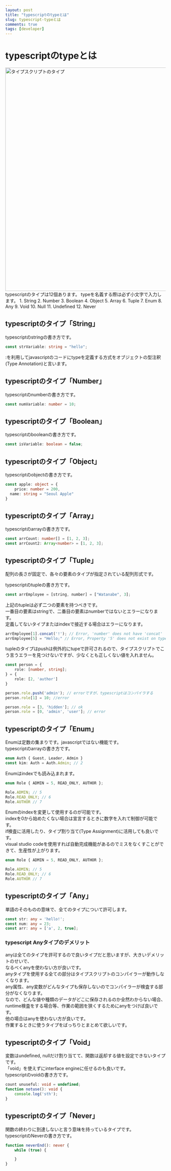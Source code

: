 ```yaml
---
layout: post
title: "typescriptのtypeとは"
slug: typescript-typeとは
comments: true
tags: [developer]
---
```

# typescriptのtypeとは
<img src="https://drive.google.com/uc?export=view&id=1GDoTF_NzXa5Vfgc-63SX7EoVypdn3Rov" alt="タイプスクリプトのタイプ"  width="700" >
typescriptのタイプは12個あります。  
typeを名義する際は必ず小文字で入力します。
1. String  
2. Number  
3. Boolean  
4. Object  
5. Array  
6. Tuple  
7. Enum  
8. Any
9. Void
10. Null
11. Undefined
12. Never

## typescriptのタイプ「String」
typescriptのstringの書き方です。
```typescript
const strVariable: string = "hello";
```
:を利用してjavascriptのコードにtypeを定義する方式をオブジェクトの型注釈(Type Annotation)と言います。  

## typescriptのタイプ「Number」
typescriptのnumberの書き方です。  
```typescript
const numVariable: number = 10;
```

## typescriptのタイプ「Boolean」
typescriptのbooleanの書き方です。  
```typescript
const isVariable: boolean = false;
```

## typescriptのタイプ「Object」
typescriptのobjectの書き方です。  
```typescript
const apple: object = {
	price: number = 200,
  name: string = "Seoul Apple"
}
```

## typescriptのタイプ「Array」
typescriptのarrayの書き方です。  
```typescript
const arrCount: number[] = [1, 2, 3];
const arrCount2: Array<number> = [1, 2, 3];
```

## typescriptのタイプ「Tuple」
配列の長さが固定で、各々の要素のタイプが指定されている配列形式です。  

typescriptのtupleの書き方です。  
```typescript
const arrEmployee = [string, number] = ["Watanabe", 3];
```
上記のtupleは必ず二つの要素を持つべきです。  
一番目の要素はstringで、二番目の要素はnumberではないとエラーになります。  
定義してないタイプまたはindexで接近する場合はエラーになります。  
```typescript
arrEmployee[1].concat('!'); // Error, 'number' does not have 'concat'
arrEmployee[5] = "Hello;" // Error, Property '5' does not exist on type '[string, number]'
```

tupleのタイプはpushは例外的にtupeで許可されるので、タイプスクリプトでこう言うエラーを見つけないですが、少なくとも正しくない値を入れません。  
```typescript
const person = {
	role: [number, string];
} = {
	role: [2, 'author']
}

person.role.push('admin'); // errorですが、typescriptはコンパイラする
person.role[1] = 10; //error 

person.role = [3, 'hidden']; // ok
person.role = [0, 'admin', 'user']; // error
```

## typescriptのタイプ「Enum」
Enumは定数の集まりです。javascriptではない機能です。  
typescriptのarrayの書き方です。  
```typescript
enum Auth { Guest, Leader, Admin }
const kim: Auth = Auth.Admin; // 2
```

Enumはindexでも読み込まれます。  
```typescript
enum Role { ADMIN = 5, READ_ONLY, AUTHOR };

Role.ADMIN; // 5
Role.READ_ONLY; // 6
Role.AUTHOR // 7
```

Enumのindexを変更して使用するのが可能です。  
indexを0から始めたくない場合は宣言するときに数字を入れて制御が可能です。  
if検査に活用したり、タイプ割り当て(Type Assignment)に活用しても良いです。  
visual studio codeを使用すれば自動完成機能があるのでミスをなくすことができて、生産性が上がります。  
```typescript
enum Role { ADMIN = 5, READ_ONLY, AUTHOR };

Role.ADMIN; // 5
Role.READ_ONLY; // 6
Role.AUTHOR // 7
```

## typescriptのタイプ「Any」
単語のそのものの意味で、全てのタイプについて許可します。  
```typescript
const str: any = 'hello!';
const num: any = 23;
const arr: any = ['a', 2, true];
```

### typescript Anyタイプのデメリット
anyは全てのタイプを許可するので良いタイプだと思いますが、大きいデメリットのせいで、  
なるべくanyを使わない方が良いです。  
anyタイプを使用する全ての部分はタイプスクリプトのコンパイラーが動作しなくなります。  
any属性、any変数がどんなタイプも保存しないのでコンパイラーが検査する部分がなくなります。  
なので、どんな値や種類のデータがどこに保存されるのか全然わからない場合、runtime検査をする場合等、作業の範囲を狭くするためにanyをつけば良いです。  
他の場合はanyを使わない方が良いです。  
作業するときに使うタイプをばっちりとまとめて欲しいです。  

## typescriptのタイプ「Void」
変数はundefined, nullだけ割り当てて、関数は返却する値を設定できないタイプです。  
「void」を使えずにinterface engineに任せるのも良いです。  
typescriptのvoidの書き方です。
```typescript
count unuseful: void = undefined;
function notuse(): void {
	console.log('sth');
}
```

## typescriptのタイプ「Never」
関数の終わりに到達しないと言う意味を持っているタイプです。  
typescriptのNeverの書き方です。
```typescript
function neverEnd(): never {
	while (true) {

	}
}
```